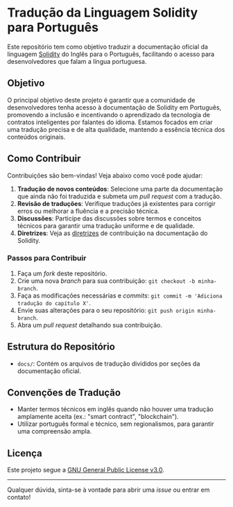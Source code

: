 # Tradução da Linguagem Solidity para Português

Este repositório tem como objetivo traduzir a documentação oficial da linguagem [Solidity](https://soliditylang.org) do Inglês para o Português, facilitando o acesso para desenvolvedores que falam a língua portuguesa.

## Objetivo

O principal objetivo deste projeto é garantir que a comunidade de desenvolvedores tenha acesso à documentação de Solidity em Português, promovendo a inclusão e incentivando o aprendizado da tecnologia de contratos inteligentes por falantes do idioma. Estamos focados em criar uma tradução precisa e de alta qualidade, mantendo a essência técnica dos conteúdos originais.

## Como Contribuir

Contribuições são bem-vindas! Veja abaixo como você pode ajudar:

1. **Tradução de novos conteúdos**: Selecione uma parte da documentação que ainda não foi traduzida e submeta um _pull request_ com a tradução.
2. **Revisão de traduções**: Verifique traduções já existentes para corrigir erros ou melhorar a fluência e a precisão técnica.
3. **Discussões**: Participe das discussões sobre termos e conceitos técnicos para garantir uma tradução uniforme e de qualidade.
4. **Diretrizes**: Veja as [diretrizes](https://github.com/ethereum/solidity/blob/develop/CONTRIBUTING.md) de contribuição na documentação do Solidity.

### Passos para Contribuir

1. Faça um _fork_ deste repositório.
2. Crie uma nova _branch_ para sua contribuição: `git checkout -b minha-branch`.
3. Faça as modificações necessárias e _commits_: `git commit -m 'Adiciona tradução do capítulo X'`.
4. Envie suas alterações para o seu repositório: `git push origin minha-branch`.
5. Abra um _pull request_ detalhando sua contribuição.

## Estrutura do Repositório

- `docs/`: Contém os arquivos de tradução divididos por seções da documentação oficial.

## Convenções de Tradução

- Manter termos técnicos em inglês quando não houver uma tradução amplamente aceita (ex.: "smart contract", "blockchain").
- Utilizar português formal e técnico, sem regionalismos, para garantir uma compreensão ampla.

## Licença

Este projeto segue a [GNU General Public License v3.0](https://github.com/ethereum/solidity/blob/develop/LICENSE.txt).

---

Qualquer dúvida, sinta-se à vontade para abrir uma _issue_ ou entrar em contato!
